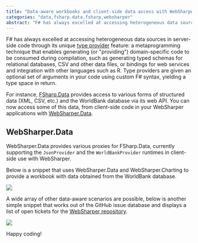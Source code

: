```yaml
---
title: "Data-aware workbooks and client-side data access with WebSharper.Data"
categories: "data,fsharp.data,fsharp,websharper"
abstract: "F# has always excelled at accessing heterogeneous data sources in server-side code through its unique type provider feature: a metaprogramming technique that enables generating (or \"providing\") domain-specific code to be consumed during compilation, such as generating typed schemas for relational databases, CSV and other data files, or bindings for web services and integration with other languages such as R. Type providers are given an optional set of arguments in your code using custom F# syntax, yielding a type space in return."
---
```

F# has always excelled at accessing heterogeneous data sources in server-side code through its unique [type provider](https://msdn.microsoft.com/en-us/library/hh156509.aspx) feature: a metaprogramming technique that enables generating (or "providing") domain-specific code to be consumed during compilation, such as generating typed schemas for relational databases, CSV and other data files, or bindings for web services and integration with other languages such as R. Type providers are given an optional set of arguments in your code using custom F# syntax, yielding a type space in return.

For instance, [FSharp.Data](http://fsharp.github.io/FSharp.Data) provides access to various forms of structured data (XML, CSV, etc.) and the WorldBank database via its web API. You can now access some of this data, from client-side code in your WebSharper applications with [WebSharper.Data](http://github.com/IntelliFactory/websharper.data).

## WebSharper.Data

WebSharper.Data provides various proxies for FSharp.Data, currently supporting the `JsonProvider` and the `WorldBankProvider` runtimes in client-side use with WebSharper.

Below is a snippet that uses WebSharper.Data and WebSharper.Charting to provide a workbook with data obtained from the WorldBank database.

[![](http://i.imgur.com/ljGHAeCl.png)](http://try.websharper.com/snippet/adam.granicz/00003p)

A wide array of other data-aware scenarios are possible, below is another simple snippet that works out of the GitHub issue database and displays a list of open tickets for the [WebSharper repository](http://github.com/IntelliFactory/websharper).

[![](http://i.imgur.com/6xqISAOl.png)](http://try.websharper.com/snippet/qwe2/00003t)

Happy coding!
